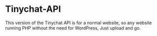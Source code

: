 # Tinychat-API
This version of the Tinychat API is for a normal website, so any website running PHP without the need for WordPress, Just upload and go.
